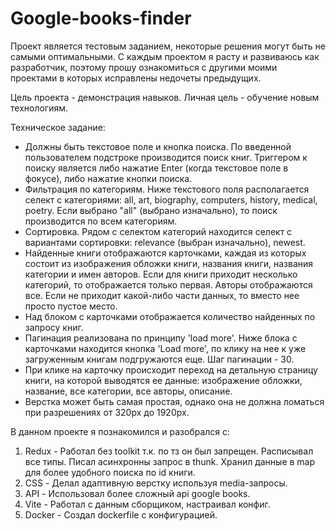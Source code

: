 # Google-books-finder

Проект является тестовым заданием, некоторые решения могут быть не самыми оптимальными. С каждым проектом я расту и развиваюсь как разработчик, поэтому прошу ознакомиться с другими моими проектами в которых исправлены недочеты предыдущих.

Цель проекта - демонстрация навыков.
Личная цель - обучение новым технологиям.

Техническое задание:
* Должны быть текстовое поле и кнопка поиска. По введенной пользователем подстроке производится поиск книг. Триггером к поиску является либо нажатие Enter (когда текстовое поле в фокусе), либо нажатие кнопки поиска.
* Фильтрация по категориям. Ниже текстового поля располагается селект с категориями: all, art, biography, computers, history, medical, poetry. Если выбрано "all" (выбрано изначально), то поиск производится по всем категориям.
* Сортировка. Рядом с селектом категорий находится селект с вариантами сортировки: relevance (выбран изначально), newest.
* Найденные книги отображаются карточками, каждая из которых состоит из изображения обложки книги, названия книги, названия категории и имен авторов. Если для книги приходит несколько категорий, то отображается только первая. Авторы отображаются все. Если не приходит        какой-либо части данных, то вместо нее просто пустое место.
* Над блоком с карточками отображается количество найденных по запросу книг.
* Пагинация реализована по принципу 'load more'. Ниже блока с карточками находится кнопка 'Load more', по клику на нее к уже загруженным книгам подгружаются еще. Шаг пагинации - 30.
* При клике на карточку происходит переход на детальную страницу книги, на которой выводятся ее данные: изображение обложки, название, все категории, все авторы, описание.
* Верстка может быть самая простая, однако она не должна ломаться при разрешениях от 320px до 1920px.

В данном проекте я познакомился и разобрался с:
1. Redux - Работал без toolkit т.к. по тз он был запрещен. Расписывал все типы. Писал асинхронны запрос в thunk. Хранил данные в map для более удобного поиска по id книги.
2. CSS - Делал адаптивную верстку используя media-запросы.
3. API - Использовал более сложный api google books.
4. Vite - Работал с данным сборщиком, настраивал конфиг.
5. Docker - Создал dockerfile с конфигурацией.
